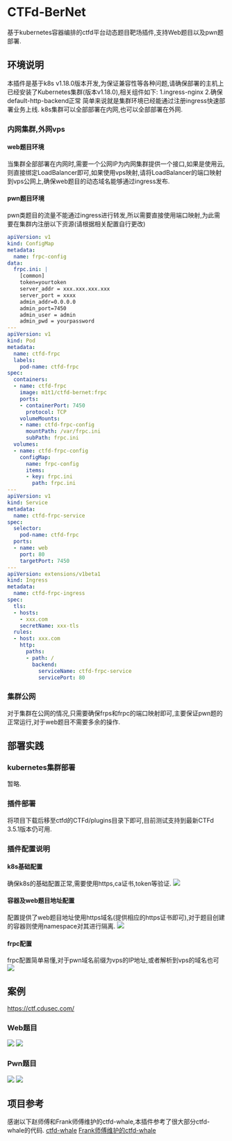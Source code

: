 # CTFd-BerNet
基于kubernetes容器编排的ctfd平台动态题目靶场插件,支持Web题目以及pwn题部署.
## 环境说明
本插件是基于k8s v1.18.0版本开发,为保证兼容性等各种问题,请确保部署的主机上已经安装了Kubernetes集群(版本v1.18.0),相关组件如下:
1.ingress-nginx
2.确保default-http-backend正常
简单来说就是集群环境已经能通过注册ingress快速部署业务上线.
k8s集群可以全部部署在内网,也可以全部部署在外网.
### 内网集群,外网vps
#### web题目环境
当集群全部部署在内网时,需要一个公网IP为内网集群提供一个接口,如果是使用云,则直接绑定LoadBalancer即可,如果使用vps映射,请将LoadBalancer的端口映射到vps公网上,确保web题目的动态域名能够通过ingress发布.
#### pwn题目环境
pwn类题目的流量不能通过ingress进行转发,所以需要直接使用端口映射,为此需要在集群内注册以下资源(请根据相关配置自行更改)
```yaml
apiVersion: v1
kind: ConfigMap
metadata:
  name: frpc-config
data:
  frpc.ini: |
    [common]
    token=yourtoken
    server_addr = xxx.xxx.xxx.xxx
    server_port = xxxx
    admin_addr=0.0.0.0
    admin_port=7450
    admin_user = admin
    admin_pwd = yourpassword
---
apiVersion: v1
kind: Pod
metadata:
  name: ctfd-frpc
  labels:
    pod-name: ctfd-frpc
spec:
  containers:
  - name: ctfd-frpc
    image: m1t1/ctfd-bernet:frpc
    ports:
    - containerPort: 7450
      protocol: TCP
    volumeMounts:
    - name: ctfd-frpc-config
      mountPath: /var/frpc.ini
      subPath: frpc.ini
  volumes:
  - name: ctfd-frpc-config
    configMap:
      name: frpc-config
      items:
      - key: frpc.ini
        path: frpc.ini
---
apiVersion: v1
kind: Service
metadata:
  name: ctfd-frpc-service
spec:
  selector:
    pod-name: ctfd-frpc
  ports:
  - name: web
    port: 80
    targetPort: 7450
---
apiVersion: extensions/v1beta1
kind: Ingress
metadata:
  name: ctfd-frpc-ingress
spec:
  tls:
  - hosts:
    - xxx.com
    secretName: xxx-tls
  rules:
  - host: xxx.com
    http:
      paths:
      - path: /
        backend:
          serviceName: ctfd-frpc-service
          servicePort: 80
```
### 集群公网
对于集群在公网的情况,只需要确保frps和frpc的端口映射即可,主要保证pwn题的正常运行,对于web题目不需要多余的操作.
## 部署实践
### kubernetes集群部署
暂略.
### 插件部署
将项目下载后移至ctfd的CTFd/plugins目录下即可,目前测试支持到最新CTFd 3.5.1版本仍可用.
### 插件配置说明
#### k8s基础配置
确保k8s的基础配置正常,需要使用https,ca证书,token等验证.
![](https://cdn.zlimilz.cn/img/20230130200903.png)
#### 容器及web题目地址配置
配置提供了web题目地址使用https域名(提供相应的https证书即可),对于题目创建的容器则使用namespace对其进行隔离.
![](https://cdn.zlimilz.cn/img/20230130201036.png)
#### frpc配置
frpc配置简单易懂,对于pwn域名前缀为vps的IP地址,或者解析到vps的域名也可
![](https://cdn.zlimilz.cn/img/20230130201249.png)
## 案例
https://ctf.cdusec.com/
### Web题目
![](https://cdn.zlimilz.cn/img/20230130201411.png)
![](https://cdn.zlimilz.cn/img/20230130201454.png)
### Pwn题目
![](https://cdn.zlimilz.cn/img/20230130201521.png)
![](https://cdn.zlimilz.cn/img/20230130202214.png)
## 项目参考
感谢以下赵师傅和Frank师傅维护的ctfd-whale,本插件参考了很大部分ctfd-whale的代码.
[ctfd-whale](https://github.com/glzjin/CTFd-Whale)
[Frank师傅维护的ctfd-whale](https://github.com/frankli0324/ctfd-whale)
